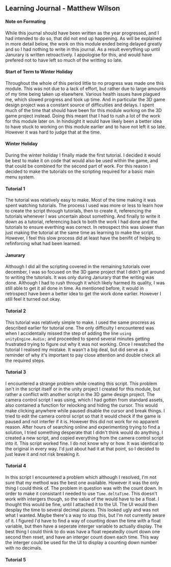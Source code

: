 ## Learning Journal - Matthew Wilson

#### Note on Formating

While this journal should have been written as the year progressed, and I had intended to do so, that did not end up happening. As will be explained in more detail below, the work on this module ended being delayed greatly and so I had nothing to write in this journal. As a result everything up until Janurary is written retroactively. I appologise for this, and would have prefered not to have left so much of the writting so late.

#### Start of Term to Winter Holiday

Throughout the whole of this period little to no progress was made one this module. This was not due to a lack of effort, but rather due to large amounts of my time being taken up elsewhere. Various health issues have plagued me, which slowed progress and took up time. And in particular the 3D game design project was a constant source of difficulties and delays. I spent much of the time that should have been for this module working on the 3D game project instead. Doing this meant that I had to rush a lot of the work for this module later on. In hindsight it would have likely been a better idea to have stuck to working on this module earlier and to have not left it so late. However it was hard to judge that at the time.

#### Winter Holiday

During the winter holiday I finally made the first tutorial. I decided it would be best to make it on code that would also be used within the game, and that could be combined for the second part of work. For this reason I decided to make the tutorials on the scripting required for a basic main menu system.

#### Tutorial 1

The tutorial was relatively easy to make. Most of the time making it was spent watching tutorials. The process I used was more or less to learn how to create the script through tutorials, then to create it, referencing the tutorials whenever I was uncertain about something. And finally to write it down as a tutorial, referencing back to both the work I had done and the tutorials to ensure everthing was correct. In retrospect this was slower than just making the tutorial at the same time as learning to make the script. However, I feel this slow process did at least have the benifit of helping to refinforcing what had been learned.

#### Janurary

Although I did all the scripting covered in the remaining tutorials over december, I was so focused on the 3D game project that I didn't get around to writing the tutorials. It was only during Janurary that the writing was done. Although I had to rush through it which likely harmed its quality, I was still able to get it all done in time. As mentioned before, it would in retrospect have been a better idea to get the work done earlier. However I still feel it turned out okay.

#### Tutorial 2

This tutorial was relatively simple to make. I used the same procress as described earlier for tutorial one. The only difficulty I encountered was when I accidentally missed the step of adding the line ```using unityEngine.Audio;``` and proceeded to spend several minutes getting frustrated trying to figure out why it was not working. Once I rewatched the tutorial I realised my mistake. It wasn't a big deal, but did serve as a reminder of why it's important to pay close attention and double check all the required steps.

#### Tutorial 3

I encountered a strange problem while creating this script. This problem isn't in the script itself or in the unity project I created for this module, but rather a conflict with another script in the 3D game design project. The camera control script I was using, which I had gotten from standard assets, also contained a function for relocking and hiding the cursor. This would make clicking anywhere while paused disable the cursor and break things. I tried to edit the camera control script so that it would check if the game is paused and not interfer if it is. However this did not work for no apparent reason. After hours of searching online and experimenting trying to find a solution, I tried something desperate that I didn't think would do anything. I created a new script, and copied everything from the camera control script into it. This script worked fine. I do not know why or how. It was identical to the original in every way. I'd just about had it at that point, so I decided to just leave it and not risk breaking it.

#### Tutorial 4

In this script I encountered a problem which although I resolved, I'm not sure that my method was the best one available. However it was the only thing I could think of. The problem in question was with the count down. In order to make it consistant I needed to use ```Time.deltaTime```. This doesn't work with intergers though, so the value of the would have to be a float. I thought this would be fine, until I attached it to the UI. The UI would then desplay the time to several decimal places. This looked ugly and was not what I wanted. Maybe there's a way to stop this, but I'm not currently aware of it. I figured I'd have to find a way of counting down the time with a float variable, but then have a seperate interger variable to actually display. The best thing I could think to do was have a float repeatedly count down one second then reset, and have an interger count down each time. This way the interger could be used for the UI to display a counting down number with no decimals. 

#### Tutorial 5

